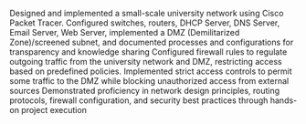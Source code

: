 Designed and implemented a small-scale university network using Cisco Packet Tracer. Configured switches, routers, DHCP Server, DNS Server, Email Server, Web Server, implemented a DMZ (Demilitarized Zone)/screened subnet, and documented processes and configurations for transparency and knowledge sharing
Configured firewall rules to regulate outgoing traffic from the university network and DMZ, restricting access based on predefined policies. Implemented strict access controls to permit some traffic to the DMZ while blocking unauthorized access from external sources
Demonstrated proficiency in network design principles, routing protocols, firewall configuration, and security best practices through hands-on project execution
